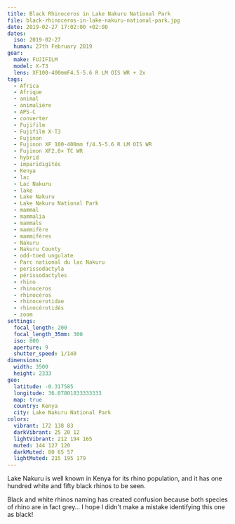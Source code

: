 ```yaml
---
title: Black Rhinoceros in Lake Nakuru National Park
file: black-rhinoceros-in-lake-nakuru-national-park.jpg
date: 2019-02-27 17:02:00 +02:00
dates:
  iso: 2019-02-27
  human: 27th February 2019
gear:
  make: FUJIFILM
  model: X-T3
  lens: XF100-400mmF4.5-5.6 R LM OIS WR + 2x
tags:
  - Africa
  - Afrique
  - animal
  - animalière
  - APS-C
  - converter
  - Fujifilm
  - Fujifilm X-T3
  - Fujinon
  - Fujinon XF 100-400mm f/4.5-5.6 R LM OIS WR
  - Fujinon XF2.0× TC WR
  - hybrid
  - imparidigités
  - Kenya
  - lac
  - Lac Nakuru
  - lake
  - Lake Nakuru
  - Lake Nakuru National Park
  - mammal
  - mammalia
  - mammals
  - mammifère
  - mammifères
  - Nakuru
  - Nakuru County
  - odd-toed ungulate
  - Parc national du lac Nakuru
  - perissodactyla
  - périssodactyles
  - rhino
  - rhinoceros
  - rhinocéros
  - rhinocerotidae
  - rhinocérotidés
  - zoom
settings:
  focal_length: 200
  focal_length_35mm: 300
  iso: 800
  aperture: 9
  shutter_speed: 1/140
dimensions:
  width: 3500
  height: 2333
geo:
  latitude: -0.317585
  longitude: 36.07801833333333
  map: true
  country: Kenya
  city: Lake Nakuru National Park
colors:
  vibrant: 172 138 83
  darkVibrant: 25 20 12
  lightVibrant: 212 194 165
  muted: 144 127 120
  darkMuted: 80 65 57
  lightMuted: 215 195 179
---
```


Lake Nakuru is well known in Kenya for its rhino population, and it has one hundred white and fifty black rhinos to be seen.

Black and white rhinos naming has created confusion because both species of rhino are in fact grey… I hope I didn't make a mistake identifying this one as black!
